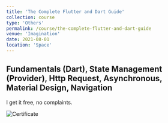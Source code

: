 ```yaml
---
title: 'The Complete Flutter and Dart Guide'
collection: course
type: 'Others'
permalink: /course/the-complete-flutter-and-dart-guide
venue: 'Imagination'
date: 2021-08-01
location: 'Space'
---
```


## Fundamentals (Dart), State Management (Provider), Http Request, Asynchronous, Material Design, Navigation

I get it free, no complaints.

![Certificate](https://udemy-certificate.s3.amazonaws.com/image/UC-7bd9e1d6-589e-4aa2-89e4-1872f05373a6.jpg?v=1611468380000)
